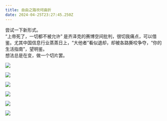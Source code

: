 ```yaml
---
title: 自由之路坎坷曲折
date: 2024-04-25T23:27:45.250Z
---
```

<!--StartFragment-->

尝试一下新形式。\
“上帝死了，一切都不被允许” 是齐泽克的赛博空间批判，很切我痛点，可以借鉴。尤其中国信息行业蒸蒸日上，“大他者”看似退却，却被各路撕咬争夺，“你的生活指南”，望明鉴。\
想法总是在变，做一个切片罢。

<!--EndFragment-->

![](https://pic.imgdb.cn/item/664fd134d9c307b7e9e846bb.png)

![](https://pic.imgdb.cn/item/664fd134d9c307b7e9e84706.png)

![](https://pic.imgdb.cn/item/664fd135d9c307b7e9e84758.png)

![](https://pic.imgdb.cn/item/664fd135d9c307b7e9e847e0.png)

![](https://pic.imgdb.cn/item/664fd133d9c307b7e9e84648.png)

![](https://pic.imgdb.cn/item/664fd20ad9c307b7e9e8bec2.png)